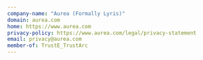```yaml
---
company-name: "Aurea (Formally Lyris)"
domain: aurea.com
home: https://www.aurea.com
privacy-policy: https://www.aurea.com/legal/privacy-statement
email: privacy@aurea.com
member-of: TrustE_TrustArc
---
```




